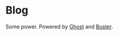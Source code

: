# Blog
Some power.
Powered by [Ghost](http://ghost.org) and [Buster](https://github.com/manthansharma/buster/).
